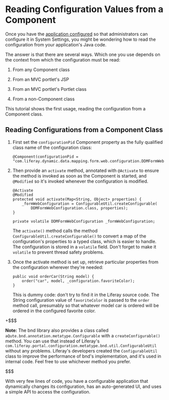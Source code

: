 # Reading Configuration Values from a Component [](id=reading-configuration-values-from-a-component)

Once you have the 
[application configured](/develop/tutorials/-/knowledge_base/7-1/making-applications-configurable)
so that administrators can configure it in System Settings, you might be
wondering how to read the configuration from your application's Java code.

The answer is that there are several ways. Which one you use depends on the
context from which the configuration must be read:

1. From any Component class

2. From an MVC portlet's JSP

3. From an MVC portlet's Portlet class

4. From a non-Component class

This tutorial shows the first usage, reading the configuration from a Component
class.

## Reading Configurations from a Component Class [](id=reading-configurations-from-a-component-class)

1.  First set the `configurationPid` Component property as the fully qualified
    class name of the configuration class:

        @Component(configurationPid = "com.liferay.dynamic.data.mapping.form.web.configuration.DDMFormWebConfiguration")

2.  Then provide an `activate` method, annotated with `@Activate` to ensure the
    method is invoked as soon as the Component is started, and `@Modified` so
    it's invoked whenever the configuration is modified.

        @Activate
        @Modified
        protected void activate(Map<String, Object> properties) {
            _formWebConfiguration = ConfigurableUtil.createConfigurable(
                DDMFormWebConfiguration.class, properties);
        }

        private volatile DDMFormWebConfiguration _formWebConfiguration;

    The `activate()` method calls the method
    `ConfigurableUtil.createConfigurable()` to convert a map of the
    configuration's properties to a typed class, which is easier to handle. The
    configuration is stored in a `volatile` field. Don't forget to make it
    `volatile` to prevent thread safety problems.

3.  Once the activate method is set up, retrieve particular properties from the
    configuration wherever they're needed:

        public void orderCar(String model) {
            order("car", model, _configuration.favoriteColor);
        }

    This is dummy code: don't try to find it in the Liferay source code. The
    String configuration value of `favoriteColor` is passed to the `order`
    method call, presumably so that whatever model car is ordered will be
    ordered in the configured favorite color.

+$$$

**Note:** The bnd library also provides a class called
`aQute.bnd.annotation.metatype.Configurable` with a `createConfigurable()`
method. You can use that instead of Liferay's
`com.liferay.portal.configuration.metatype.bnd.util.ConfigurableUtil` without
any problems. Liferay's developers created the `ConfigurableUtil` class to
improve the performance of bnd's implementation, and it's used in internal code.
Feel free to use whichever method you prefer. 

$$$

With very few lines of code, you have a configurable application that
dynamically changes its configuration, has an auto-generated UI, and uses a
simple API to access the configuration.
